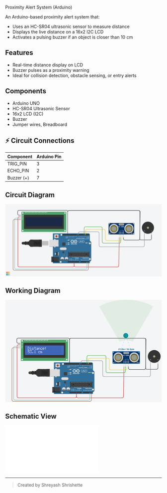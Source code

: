 Proximity Alert System (Arduino)

An Arduino-based proximity alert system that:
- Uses an HC-SR04 ultrasonic sensor to measure distance
- Displays the live distance on a 16x2 I2C LCD
- Activates a pulsing buzzer if an object is closer than 10 cm

## Features
- Real-time distance display on LCD
- Buzzer pulses as a proximity warning
- Ideal for collision detection, obstacle sensing, or entry alerts

## Components
- Arduino UNO
- HC-SR04 Ultrasonic Sensor
- 16x2 LCD (I2C)
- Buzzer
- Jumper wires, Breadboard

## ⚡ Circuit Connections

| Component       | Arduino Pin |
|----------------|-------------|
| TRIG_PIN       | 3           |
| ECHO_PIN       | 2           |
| Buzzer (+)     | 7           |

## Circuit Diagram
![Circuit Diagram](Image/Proximity-Alert-System.png)

## Working Diagram
![Working Diagram](Image/Proximity-Alert-System-Working.png)


## Schematic View
![Schematic View](Image/Proximity-Alert-System.pdf)

---

> Created by Shreyash Shrishette
